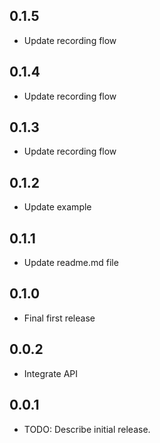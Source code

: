 ## 0.1.5
* Update recording flow

## 0.1.4
* Update recording flow

## 0.1.3
* Update recording flow

## 0.1.2
* Update example

## 0.1.1
* Update readme.md file

## 0.1.0
* Final first release

## 0.0.2
* Integrate API


## 0.0.1

* TODO: Describe initial release.
